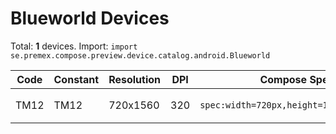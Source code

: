 # Blueworld Devices

Total: **1** devices. Import: `import se.premex.compose.preview.device.catalog.android.Blueworld`

| Code | Constant | Resolution | DPI | Compose Spec | Preview Usage |
|------|----------|------------|-----|-------------|---------------|
| TM12 | TM12 | 720x1560 | 320 | `spec:width=720px,height=1560px,dpi=320` | `@Preview(device = Blueworld.TM12)` |

<!-- Generated automatically. Do not edit manually. -->
